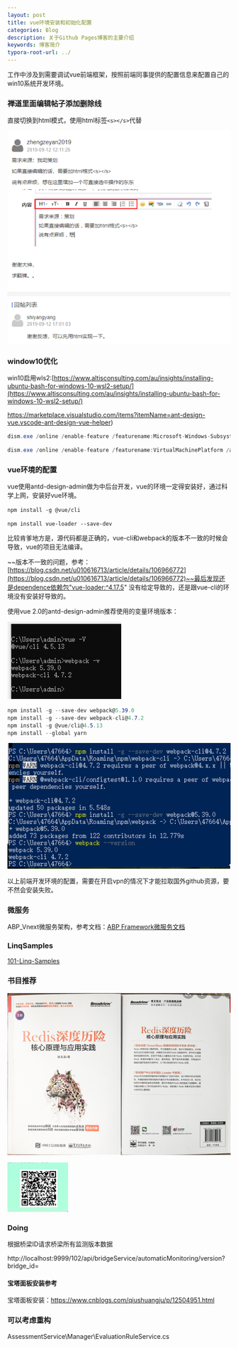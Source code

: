 ```yaml
---
layout: post
title: vue环境安装和初始化配置
categories: Blog
description: 关于Github Pages博客的主要介绍
keywords: 博客简介
typora-root-url: ../
---
```

工作中涉及到需要调试vue前端框架，按照前端同事提供的配置信息来配置自己的win10系统开发环境。



### 禅道里面编辑帖子添加删除线

直接切换到html模式，使用html标签```<s></s>```代替

![image-20220715093829830](/images/posts/image-20220715093829830.png)

### window10优化

win10启用wls2:[https://www.altisconsulting.com/au/insights/installing-ubuntu-bash-for-windows-10-wsl2-setup/](https://www.altisconsulting.com/au/insights/installing-ubuntu-bash-for-windows-10-wsl2-setup/)

https://marketplace.visualstudio.com/items?itemName=ant-design-vue.vscode-ant-design-vue-helper)

````c#
dism.exe /online /enable-feature /featurename:Microsoft-Windows-Subsystem-Linux /all /norestart
````

````c#
dism.exe /online /enable-feature /featurename:VirtualMachinePlatform /all /norestart
````



### vue环境的配置

vue使用antd-design-admin做为中后台开发，vue的环境一定得安装好，通过科学上网，安装好vue环境。

`npm install -g @vue/cli`

`npm install vue-loader --save-dev`

比较肯爹地方是，源代码都是正确的，vue-cli和webpack的版本不一致的时候会导致，vue的项目无法编译。

~~版本不一致的问题，参考：[https://blog.csdn.net/u010616713/article/details/106966772](https://blog.csdn.net/u010616713/article/details/106966772)~~最后发现还是dependence依赖包"vue-loader:^4.17.5" 没有给定导致的，还是跟vue-cli的环境没有安装好导致的。

使用vue 2.0的antd-design-admin推荐使用的变量环境版本：

![webpack_version_vue372.png](/images/posts/webpack_version_vue372.png)

```c#
npm install -g --save-dev webpack@5.39.0
npm install -g --save-dev webpack-cli@4.7.2
npm install -g @vue/cli@4.5.13
npm install --global yarn
```

![webpack_cli_install_42424](/images/posts/webpack_cli_install_42424.png)

以上前端开发环境的配置，需要在开启vpn的情况下才能拉取国外github资源，要不然会安装失败。

### 微服务

ABP_Vnext微服务架构，参考文档：[ABP Framework微服务文档](https://docs.abp.io/zh-Hans/abp/latest/Samples/Microservice-Demo)

### LinqSamples

[101-Linq-Samples](https://github.com/victorjspinto/101-Linq-Samples)





### 书目推荐

![redis_book_2827.png](/images/posts/redis_book_2827.png)

![queraCode_234224.png](/images/posts/queraCode_234224.png)



### Doing

根据桥梁ID请求桥梁所有监测版本数据

http://localhost:9999/102/api/bridgeService/automaticMonitoring/version?bridge_id=

#### 宝塔面板安装参考

宝塔面板安装：https://www.cnblogs.com/qiushuangju/p/12504951.html



### 可以考虑重构

AssessmentService\Manager\EvaluationRuleService.cs





